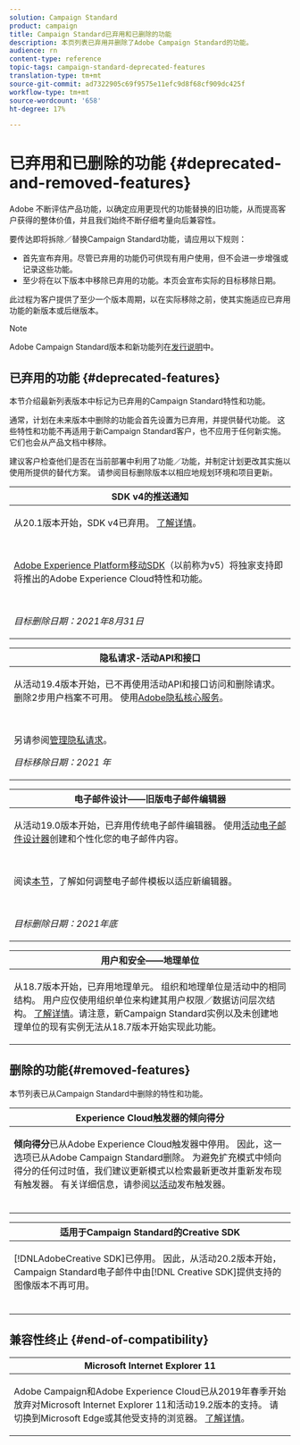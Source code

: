 ```yaml
---
solution: Campaign Standard
product: campaign
title: Campaign Standard已弃用和已删除的功能
description: 本页列表已弃用并删除了Adobe Campaign Standard的功能。
audience: rn
content-type: reference
topic-tags: campaign-standard-deprecated-features
translation-type: tm+mt
source-git-commit: ad7322905c69f9575e11efc9d8f68cf909dc425f
workflow-type: tm+mt
source-wordcount: '658'
ht-degree: 17%

---
```



# 已弃用和已删除的功能 {#deprecated-and-removed-features}

Adobe 不断评估产品功能，以确定应用更现代的功能替换的旧功能，从而提高客户获得的整体价值，并且我们始终不断仔细考量向后兼容性。

要传达即将拆除／替换Campaign Standard功能，请应用以下规则：

* 首先宣布弃用。尽管已弃用的功能仍可供现有用户使用，但不会进一步增强或记录这些功能。
* 至少将在以下版本中移除已弃用的功能。本页会宣布实际的目标移除日期。

此过程为客户提供了至少一个版本周期，以在实际移除之前，使其实施适应已弃用功能的新版本或后继版本。

>[!NOTE]
>Adobe Campaign Standard版本和新功能列在[发行说明](../../rn/using/release-notes.md)中。


## 已弃用的功能 {#deprecated-features}

本节介绍最新列表版本中标记为已弃用的Campaign Standard特性和功能。

通常，计划在未来版本中删除的功能会首先设置为已弃用，并提供替代功能。 这些特性和功能不再适用于新Campaign Standard客户，也不应用于任何新实施。 它们也会从产品文档中移除。

建议客户检查他们是否在当前部署中利用了功能／功能，并制定计划更改其实施以使用所提供的替代方案。 请参阅目标删除版本以相应地规划环境和项目更新。

<table> 
 <thead> 
  <tr> 
   <th> <strong>SDK v4的推送通知</strong><br /> </th> 
  </tr> 
 </thead> 
 <tbody> 
  <tr> 
   <td> <p> 从20.1版本开始，SDK v4已弃用。 <a href="https://aep-sdks.gitbook.io/docs/version-4-sdk-end-of-support-faq">了解详情</a>。</p><br/>
   <p><a href="https://aep-sdks.gitbook.io/docs/">Adobe Experience Platform移动SDK</a>（以前称为v5）将独家支持即将推出的Adobe Experience Cloud特性和功能。</p></br>
     <p>
     <em>目标删除日期：2021年8月31日</em></p>
     </td> 
  </tr> 
 </tbody> 
</table>
<table> 
 <thead> 
  <tr> 
   <th> <strong>隐私请求-活动API和接口</strong><br /> </th> 
  </tr> 
 </thead> 
 <tbody> 
  <tr> 
   <td> <p>从活动19.4版本开始，已不再使用活动API和接口访问和删除请求。 删除2步用户档案不可用。 使用<a href="https://www.adobe.io/apis/experiencecloud/gdpr.html">Adobe隐私核心服务</a>。</p></br>
   <p>另请参阅<a href="https://experienceleague.adobe.com/docs/campaign-standard/using/getting-started/privacy/privacy-requests.html?lang=en">管理隐私请求</a>。</p>
  <p> 
  <em>目标移除日期：2021 年</em></p>
   </td> 
  </tr> 
 </tbody> 
</table>

<table> 
 <thead> 
  <tr> 
   <th> <strong>电子邮件设计——旧版电子邮件编辑器</strong><br /> </th> 
  </tr> 
 </thead> 
 <tbody> 
  <tr> 
   <td> <p>从活动19.0版本开始，已弃用传统电子邮件编辑器。 使用<a href="https://experienceleague.adobe.com/docs/campaign-standard/using/designing-content/designing-content-in-adobe-campaign.html">活动电子邮件设计器</a>创建和个性化您的电子邮件内容。 </p></br>
   <p>阅读<a href="https://experienceleague.adobe.com/docs/campaign-standard/using/designing-content/building-email-content/using-existing-content.html">本节</a>，了解如何调整电子邮件模板以适应新编辑器。</p></br>
  <p> 
  <em>目标删除日期：2021年底</em></p>
   </td> 
  </tr> 
 </tbody> 
</table>

<table> 
 <thead> 
  <tr> 
   <th> <strong>用户和安全——地理单位</strong><br /> </th> 
  </tr> 
 </thead> 
 <tbody> 
  <tr> 
   <td> <p>从18.7版本开始，已弃用地理单元。 组织和地理单位是活动中的相同结构。 用户应仅使用组织单位来构建其用户权限／数据访问层次结构。 <a href="https://helpx.adobe.com/campaign/standard/administration/using/organizational-units.html">了解详情</a>。请注意，新Campaign Standard实例以及未创建地理单位的现有实例无法从18.7版本开始实现此功能。</p>
   </td> 
  </tr> 
 </tbody> 
</table>

## 删除的功能{#removed-features}

本节列表已从Campaign Standard中删除的特性和功能。

<table> 
 <thead> 
  <tr> 
   <th> <strong>Experience Cloud触发器的倾向得分</strong><br /> </th> 
  </tr> 
 </thead> 
 <tbody> 
  <tr> 
   <td> <p><b>倾向得分</b>已从Adobe Experience Cloud触发器中停用。 因此，这一选项已从Adobe Campaign Standard删除。 为避免扩充模式中倾向得分的任何过时值，我们建议更新模式以检索最新更改并重新发布现有触发器。 有关详细信息，请参阅<a href="https://experienceleague.adobe.com/docs/campaign-standard/using/integrating-with-adobe-cloud/working-with-campaign-and-triggers/using-triggers-in-campaign.html">以活动</a>发布触发器。
</p></br>
   </td> 
  </tr> 
 </tbody> 
</table>

<table> 
 <thead> 
  <tr> 
   <th> <strong>适用于Campaign Standard的Creative SDK</strong><br /> </th> 
  </tr> 
 </thead> 
 <tbody> 
  <tr> 
   <td> <p>[!DNLAdobeCreative SDK]已停用。 因此，从活动20.2版本开始，Campaign Standard电子邮件中由[!DNL Creative SDK]提供支持的图像版本不再可用。</p></br>
   </td> 
  </tr> 
 </tbody> 
</table>

## 兼容性终止 {#end-of-compatibility}

<table> 
 <thead> 
  <tr> 
   <th> <strong>Microsoft Internet Explorer 11</strong><br /> </th> 
  </tr> 
 </thead> 
 <tbody> 
  <tr> 
   <td> <p>Adobe Campaign和Adobe Experience Cloud已从2019年春季开始放弃对Microsoft Internet Explorer 11和活动19.2版本的支持。 请切换到Microsoft Edge或其他受支持的浏览器。 <a href="https://experienceleague.adobe.com/docs/campaign-standard/using/administrating/about-configuration-guidelines.html">了解详情</a>。</p>
   </td> 
  </tr> 
 </tbody> 
</table>
